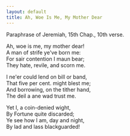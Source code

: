 ```yaml
---  
layout: default  
title: Ah, Woe Is Me, My Mother Dear
---  
```

  
Paraphrase of Jeremiah, 15th Chap., 10th verse.  
  
Ah, woe is me, my mother dear!  
A man of strife ye've born me:  
For sair contention I maun bear;  
They hate, revile, and scorn me.  
  
I ne'er could lend on bill or band,  
That five per cent. might blest me;  
And borrowing, on the tither hand,  
The deil a ane wad trust me.  
  
Yet I, a coin-denied wight,  
By Fortune quite discarded;  
Ye see how I am, day and night,  
By lad and lass blackguarded!